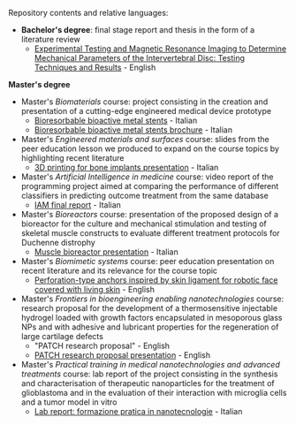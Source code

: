 Repository contents and relative languages:  

- **Bachelor's degree**: final stage report and thesis in the form of a literature review
  - <a href="./Bachelor's degree/Experimental%20Testing%20and%20Magnetic%20Resonance%20Imaging%20to%20Determine__Mechanical%20Parameters%20of%20the%20Intervertebral%20Disc_%20Testing%20Techniques__and%20Results.pdf">Experimental Testing and Magnetic Resonance Imaging to Determine Mechanical Parameters of the Intervertebral Disc: Testing Techniques and Results</a> - English

**Master's degree**

- Master's *Biomaterials* course: project consisting in the creation and presentation of a cutting-edge engineered medical device prototype
  - [Bioresorbable bioactive metal stents](https://claudiaaddagostino.wixsite.com/stent-metallici-bior)  - Italian
  - <a href="./Master's degree/Stent%20metallici%20bioriassorbibili%20e%20bioattivi_brochure.pdf">Bioresorbable bioactive metal stents brochure</a> - Italian
- Master's *Engineered materials and surfaces* course: slides from the peer education lesson we produced to expand on the course topics by highlighting recent literature
  - <a href="./Master's degree/3D%20printing%20for%20bone%20implants%20presentation.pdf">3D printing for bone implants presentation</a> - Italian
-  Master's *Artificial Intelligence in medicine* course: video report of the programming project aimed at comparing the performance of different classifiers in predicting outcome treatment from the same database
    - <a href="./Master's degree/IAM_final%20report.mp4">IAM final report</a> - Italian  
-  Master's *Bioreactors* course: presentation of the proposed design of a bioreactor for the culture and mechanical stimulation and testing of skeletal muscle constructs to evaluate different treatment protocols for Duchenne distrophy
    - <a href="./Master's degree/Muscle%20bioreactor%20presentation.pptx">Muscle bioreactor presentation</a> - Italian
- Master's *Biomimetic systems* course: peer education presentation on recent literature and its relevance for the course topic
  -  <a href="./Master's degree/Perforation-type%20anchors%20inspired%20by%20skin%20ligament%20for%20robotic%20face%20covered%20with%20living%20skin.pdf">Perforation-type anchors inspired by skin ligament for robotic face covered with living skin</a> - English
- Master's *Frontiers in bioengineering enabling nanotechnologies* course: research proposal for the development of a thermosensitive injectable hydrogel loaded with growth factors encapsulated in mesoporous glass NPs and with adhesive and lubricant properties for the regeneration of large cartilage defects
  - "PATCH research proposal" - English
  - <a href="./Master's degree/PATCH%20research%20proposal%20presentation.pdf">PATCH research proposal presentation</a> - English
- Master's *Practical training in medical nanotechnologies and advanced treatments* course: lab report of the project consisting in the synthesis and characterisation of therapeutic nanoparticles for the treatment of glioblastoma and in the evaluation of their interaction with microglia cells and a tumor model in vitro
  - <a href="./Master's degree/Lab%20report_formazione%20pratica%20in%20nanotecnologie.pdf">Lab report: formazione pratica in nanotecnologie</a> - Italian
